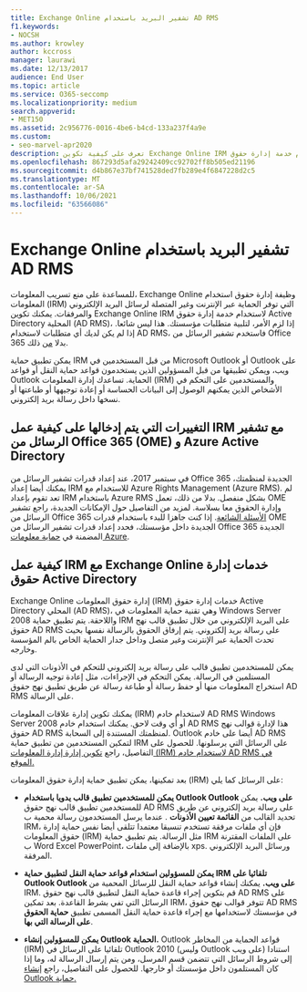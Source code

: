 ```yaml
---
title: Exchange Online تشفير البريد باستخدام AD RMS
f1.keywords:
- NOCSH
ms.author: krowley
author: kccross
manager: laurawi
ms.date: 12/13/2017
audience: End User
ms.topic: article
ms.service: O365-seccomp
ms.localizationpriority: medium
search.appverid:
- MET150
ms.assetid: 2c956776-0016-4be6-b4cd-133a237f4a9e
ms.custom:
- seo-marvel-apr2020
description: تعرف على كيفية تكوين Exchange Online IRM لاستخدام خدمة إدارة حقوق Active Directory المحلية (AD RMS) لتلبية متطلبات مؤسستك.
ms.openlocfilehash: 867293d5afa29242409cc92702ff8b505ed21196
ms.sourcegitcommit: d4b867e37bf741528ded7fb289e4f6847228d2c5
ms.translationtype: MT
ms.contentlocale: ar-SA
ms.lasthandoff: 10/06/2021
ms.locfileid: "63566086"
---
```

# <a name="exchange-online-mail-encryption-with-ad-rms"></a>Exchange Online تشفير البريد باستخدام AD RMS

للمساعدة على منع تسريب المعلومات، Exchange Online وظيفة إدارة حقوق استخدام المعلومات (IRM) التي توفر الحماية عبر الإنترنت وغير المتصلة لرسائل البريد الإلكتروني والمرفقات. يمكنك تكوين Exchange Online IRM لاستخدام خدمة إدارة حقوق Active Directory المحلية (AD RMS)، إذا لزم الأمر، لتلبية متطلبات مؤسستك. هذا ليس شائعا. إذا لم يكن لديك أي متطلبات لاستخدام AD RMS، فاستخدم تشفير الرسائل من Office 365 بدلا [من](ome.md) ذلك. 

يمكن تطبيق حماية IRM من قبل المستخدمين في Microsoft Outlook أو Outlook على ويب، ويمكن تطبيقها من قبل المسؤولين الذين يستخدمون قواعد حماية النقل أو قواعد Outlook الحماية. تساعدك إدارة المعلومات (IRM) والمستخدمين على التحكم في الأشخاص الذين يمكنهم الوصول إلى البيانات الحساسة أو إعادة توجيهها أو طباعتها أو نسخها داخل رسالة بريد إلكتروني.
  
## <a name="changes-to-how-irm-works-with-office-365-message-encryption-ome-and-azure-active-directory"></a>التغييرات التي يتم إدخالها على كيفية عمل IRM مع تشفير الرسائل من Office 365 (OME) و Azure Active Directory

في سبتمبر 2017، عند إعداد قدرات تشفير الرسائل من Office 365 الجديدة لمنظمتك، يمكنك أيضا إعداد IRM للاستخدام مع Azure Rights Management (Azure RMS). لم تعد تقوم بإعداد IRM باستخدام Azure RMS بشكل منفصل. بدلا من ذلك، تعمل OME وإدارة الحقوق معا بسلاسة. لمزيد من التفاصيل حول الإمكانات الجديدة، راجع تشفير الرسائل من Office 365 [الأسئلة الشائعة](./ome-faq.yml). إذا كنت جاهزا للبدء باستخدام قدرات OME الجديدة داخل مؤسستك، فحدد إعداد قدرات تشفير الرسائل من Office 365 الجديدة المضمنة في [حماية معلومات Azure](./set-up-new-message-encryption-capabilities.md).
  
## <a name="how-irm-works-with-exchange-online-and-active-directory-rights-management-services"></a>كيفية عمل IRM مع Exchange Online خدمات إدارة حقوق Active Directory

Exchange Online إدارة حقوق المعلومات (IRM) خدمات إدارة حقوق Active Directory المحلي (AD RMS)، وهي تقنية حماية المعلومات في Windows Server 2008 واللاحقة. يتم تطبيق حماية IRM على البريد الإلكتروني من خلال تطبيق قالب نهج حقوق AD RMS على رسالة بريد إلكتروني. يتم إرفاق الحقوق بالرسالة نفسها بحيث تحدث الحماية عبر الإنترنت وغير متصل وداخل جدار الحماية الخاص بالم المؤسسة وخارجه.
  
يمكن للمستخدمين تطبيق قالب على رسالة بريد إلكتروني للتحكم في الأذونات التي لدى المستلمين في الرسالة. يمكن التحكم في الإجراءات، مثل إعادة توجيه الرسالة أو استخراج المعلومات منها أو حفظ رسالة أو طباعة رسالة عن طريق تطبيق نهج حقوق AD RMS على الرسالة.
  
يمكنك تكوين إدارة علاقات المعلومات (IRM) لاستخدام خادم AD RMS Windows Server 2008 أو أي وقت لاحق. يمكنك استخدام خادم AD RMS هذا لإدارة قوالب نهج حقوق AD RMS لمنظمتك المستندة إلى السحابة. Outlook أيضا على خادم AD RMS لتمكين المستخدمين من تطبيق حماية IRM على الرسائل التي يرسلونها. للحصول على التفاصيل، راجع [تكوين إدارة إدارة المعلومات (IRM) لاستخدام خادم AD RMS في الموقع.](configure-irm-to-use-an-on-premises-ad-rms-server.md) 
  
بعد تمكينها، يمكن تطبيق حماية إدارة حقوق المعلومات (IRM) على الرسائل كما يلي:
  
- **يمكن للمستخدمين تطبيق قالب يدويا باستخدام Outlook Outlook على ويب.** يمكن للمستخدمين تطبيق قالب نهج حقوق AD RMS على رسالة بريد إلكتروني عن طريق تحديد القالب من **القائمة تعيين الأذونات** . عندما يرسل المستخدمون رسالة محمية ب IRM، فإن أي ملفات مرفقة تستخدم تنسيقا معتمدا تتلقى أيضا نفس حماية إدارة حقوق المعلومات (IRM) مثل الرسالة. يتم تطبيق حماية IRM على الملفات المقترنة ب Word Excel PowerPoint، بالإضافة إلى ملفات xps. ورسائل البريد الإلكتروني المرفقة. 
    
- **يمكن للمسؤولين استخدام قواعد حماية النقل لتطبيق حماية IRM تلقائيا على Outlook Outlook على ويب.** يمكنك إنشاء قواعد حماية النقل للرسائل المحمية من IRM. قم بتكوين إجراء قاعدة حماية النقل لتطبيق قالب نهج حقوق AD RMS على الرسائل التي تفي بشرط القاعدة. بعد تمكين IRM، تتوفر قوالب نهج حقوق AD RMS في مؤسستك لاستخدامها مع إجراء قاعدة حماية النقل المسمى تطبيق **حماية الحقوق على الرسالة التي بها**.
    
- **يمكن للمسؤولين إنشاء Outlook الحماية.** Outlook قواعد الحماية من المخاطر (IRM) تلقائيا على الرسائل في Outlook 2010 (وليس Outlook على ويب) استنادا إلى شروط الرسائل التي تتضمن قسم المرسل، ومن يتم إرسال الرسالة له، وما إذا كان المستلمون داخل مؤسستك أو خارجها. للحصول على التفاصيل، راجع [إنشاء Outlook حماية.](/exchange/create-an-outlook-protection-rule-exchange-2013-help)
